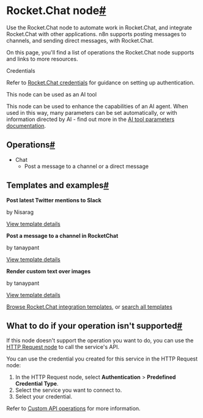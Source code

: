 [](https://github.com/n8n-io/n8n-docs/edit/main/docs/integrations/builtin/app-nodes/n8n-nodes-base.rocketchat.md "Edit this page")

# Rocket.Chat node[#](#rocketchat-node "Permanent link")

Use the Rocket.Chat node to automate work in Rocket.Chat, and integrate Rocket.Chat with other applications. n8n supports posting messages to channels, and sending direct messages, with Rocket.Chat.

On this page, you'll find a list of operations the Rocket.Chat node supports and links to more resources.

Credentials

Refer to [Rocket.Chat credentials](../../credentials/rocketchat/) for guidance on setting up authentication.

This node can be used as an AI tool

This node can be used to enhance the capabilities of an AI agent. When used in this way, many parameters can be set automatically, or with information directed by AI - find out more in the [AI tool parameters documentation](../../../../advanced-ai/examples/using-the-fromai-function/).

## Operations[#](#operations "Permanent link")

*   Chat
    *   Post a message to a channel or a direct message

## Templates and examples[#](#templates-and-examples "Permanent link")

**Post latest Twitter mentions to Slack**

by Nisarag

[View template details](https://n8n.io/workflows/617-post-latest-twitter-mentions-to-slack/)

**Post a message to a channel in RocketChat**

by tanaypant

[View template details](https://n8n.io/workflows/462-post-a-message-to-a-channel-in-rocketchat/)

**Render custom text over images**

by tanaypant

[View template details](https://n8n.io/workflows/365-render-custom-text-over-images/)

[Browse Rocket.Chat integration templates](https://n8n.io/integrations/rocketchat/), or [search all templates](https://n8n.io/workflows/)

## What to do if your operation isn't supported[#](#what-to-do-if-your-operation-isnt-supported "Permanent link")

If this node doesn't support the operation you want to do, you can use the [HTTP Request node](../../core-nodes/n8n-nodes-base.httprequest/) to call the service's API.

You can use the credential you created for this service in the HTTP Request node:

1.  In the HTTP Request node, select **Authentication** > **Predefined Credential Type**.
2.  Select the service you want to connect to.
3.  Select your credential.

Refer to [Custom API operations](../../../custom-operations/) for more information.